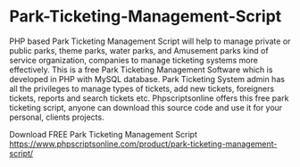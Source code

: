 # Park-Ticketing-Management-Script
PHP based Park Ticketing Management Script will help to manage private or public parks, theme parks, water parks, and Amusement parks kind of service organization, companies to manage ticketing systems more effectively. This is a free Park Ticketing Management Software which is developed in PHP with MySQL database. Park Ticketing System admin has all the privileges to manage types of tickets, add new tickets, foreigners tickets, reports and search tickets etc. Phpscriptsonline offers this free park ticketing script, anyone can download this source code and use it for your personal, clients projects.

Download FREE Park Ticketing Management Script
https://www.phpscriptsonline.com/product/park-ticketing-management-script/
